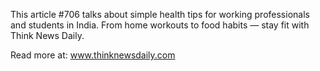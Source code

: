 This article #706 talks about simple health tips for working professionals and students in India. From home workouts to food habits — stay fit with Think News Daily.

Read more at: www.thinknewsdaily.com
